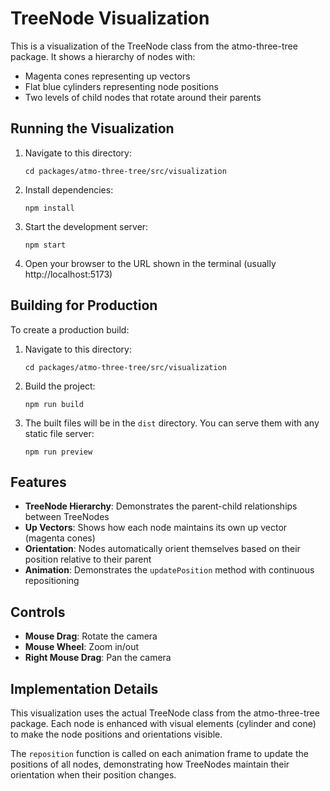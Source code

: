 # TreeNode Visualization

This is a visualization of the TreeNode class from the atmo-three-tree package. It shows a hierarchy of nodes with:

- Magenta cones representing up vectors
- Flat blue cylinders representing node positions
- Two levels of child nodes that rotate around their parents

## Running the Visualization

1. Navigate to this directory:

   ```
   cd packages/atmo-three-tree/src/visualization
   ```

2. Install dependencies:

   ```
   npm install
   ```

3. Start the development server:

   ```
   npm start
   ```

4. Open your browser to the URL shown in the terminal (usually http://localhost:5173)

## Building for Production

To create a production build:

1. Navigate to this directory:

   ```
   cd packages/atmo-three-tree/src/visualization
   ```

2. Build the project:

   ```
   npm run build
   ```

3. The built files will be in the `dist` directory. You can serve them with any static file server:
   ```
   npm run preview
   ```

## Features

- **TreeNode Hierarchy**: Demonstrates the parent-child relationships between TreeNodes
- **Up Vectors**: Shows how each node maintains its own up vector (magenta cones)
- **Orientation**: Nodes automatically orient themselves based on their position relative to their parent
- **Animation**: Demonstrates the `updatePosition` method with continuous repositioning

## Controls

- **Mouse Drag**: Rotate the camera
- **Mouse Wheel**: Zoom in/out
- **Right Mouse Drag**: Pan the camera

## Implementation Details

This visualization uses the actual TreeNode class from the atmo-three-tree package. Each node is enhanced with visual elements (cylinder and cone) to make the node positions and orientations visible.

The `reposition` function is called on each animation frame to update the positions of all nodes, demonstrating how TreeNodes maintain their orientation when their position changes.
